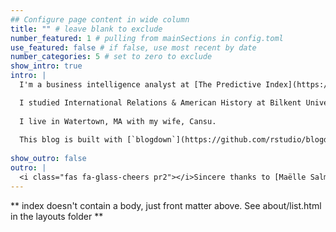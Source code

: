 ```yaml
---
## Configure page content in wide column
title: "" # leave blank to exclude
number_featured: 1 # pulling from mainSections in config.toml
use_featured: false # if false, use most recent by date
number_categories: 5 # set to zero to exclude
show_intro: true
intro: |
  I'm a business intelligence analyst at [The Predictive Index](https://www.predictiveindex.com/) and I'm working on constructing a product-led funnel for our [talent optimization suite.](https://www.predictiveindex.com/software/hiring/) My original name is `Mustafa Özen Güner` but it's hard to pronounce for many folks, so I go with `Oz Guner` which has a funny story for another day. It's pronounced *`oz-gue-naire`* rather than *`gunner`*. 

  I studied International Relations & American History at Bilkent University in Ankara, Turkey. I've been living in the U.S. since 2017 and I've recently become a naturalized citizen. I have since changed professions and took up what I've loved all along - numbers and quantitative analysis. 
  
  I live in Watertown, MA with my wife, Cansu.
  
  This blog is built with [`blogdown`](https://github.com/rstudio/blogdown) and [`Hugo`](https://gohugo.io/), and deployed using [`Netlify`](https://www.netlify.com/). My blog posts are released under a [`Creative Commons Attribution-ShareAlike 4.0 International License`](https://creativecommons.org/licenses/by-sa/4.0/).
  
show_outro: false
outro: |
  <i class="fas fa-glass-cheers pr2"></i>Sincere thanks to [Maëlle Salmon](https://masalmon.eu/) for her help naming this Hugo theme!
---
```


** index doesn't contain a body, just front matter above.
See about/list.html in the layouts folder **